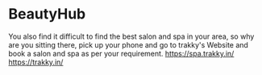 # BeautyHub
You also find it difficult to find the best salon and spa in your area, so why are you sitting there, pick up your phone and go to trakky's Website and book a salon and spa as per your requirement.     https://spa.trakky.in/                 https://trakky.in/ 
